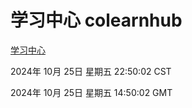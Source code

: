 # 学习中心 colearnhub
[学习中心](http://219.139.199.238:56308/colearnhub/)

2024年 10月 25日 星期五 22:50:02 CST

2024年 10月 25日 星期五 14:50:02 GMT
